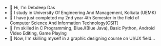 - 👋 Hi, I’m Debdeep Das
- 👀 I study in University Of Engineering And Management, Kolkata (UEMK) 
- 🌱 I have just completed my 2nd year 4th Semester in the field of Computer Science And Information Technology(CSIT) 
- 💞️ I’m skilled in C Programming, BlueJ(Blue Java), Basic Python, Android Video Editing, Game Playing
- 📝 Now, I'm skilling myself in a graphic designing course on UI/UX field...

<!---
deb-deep-0619/deb-deep-0619 is a ✨ special ✨ repository because its `README.md` (this file) appears on your GitHub profile.
You can click the Preview link to take a look at your changes.
--->
